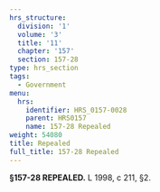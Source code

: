 ```yaml
---
hrs_structure:
  division: '1'
  volume: '3'
  title: '11'
  chapter: '157'
  section: 157-28
type: hrs_section
tags:
  - Government
menu:
  hrs:
    identifier: HRS_0157-0028
    parent: HRS0157
    name: 157-28 Repealed
weight: 54080
title: Repealed
full_title: 157-28 Repealed
---
```

**§157-28 REPEALED.** L 1998, c 211, §2.